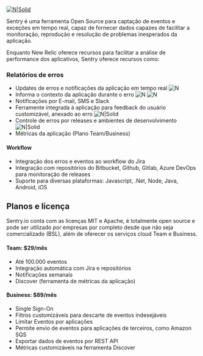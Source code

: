 [![N|Solid](https://sentry-brand.storage.googleapis.com/sentry-logo-black.png)](https://sentry.io)

Sentry é uma ferramenta Open Source para captação de eventos e exceções em tempo real, capaz de fornecer dados capazes de facilitar a monitoração, reprodução e resolução de problemas inesperados da aplicação.

Enquanto New Relic oferece recursos para facilitar a análise de performance dos aplicativos, Sentry oferece recursos como:

### Relatórios de erros
 - Updates de erros e notificações da aplicação em tempo real
![N](https://i.imgur.com/RI6rP65.png)
 - Informa o contexto da aplicação durante o erro
![N](https://i.imgur.com/FmlXTgW.png)
![N](https://i.imgur.com/RA4A5ru.png)
 - Notificações por E-mail, SMS e Slack
 - Ferramente integrada à aplicação para feedback do usuário  customizável, anexado ao erro
 ![N|Solid](https://docs.sentry.io/assets/user_feedback_widget-d73dfdf1999502c73317f8155a05e48e163e8772b4bfc771485086ea043652de.png)
 - Controle de erros por releases e ambientes de desenvolvimento
 ![N|Solid](https://docs.sentry.io/assets/environments/env_dropdown-955fde42ed5aff1eae3320be20d4cad32fe207a3f0eaed31c61d77cb23e9a731.png)
 - Métricas da aplicação (Plano Team/Business)

#### Workflow
 - Integração dos erros e eventos ao workflow do Jira
 - Integração com repositórios do Bitbucket, Github, Gitlab, Azure DevOps para monitoração de releases
 - Suporte para diversas plataformas: Javascript, .Net, Node, Java, Android, iOS 
 
## Planos e licença
Sentry.io conta com as licenças MIT e Apache, é totalmente open source e pode ser utilizado por empresas por completo desde que não seja comercializado (BSL), além de oferecer os serviços cloud Team e Business.

#### Team: $29/mês
- Até 100.000 eventos
- Integração automática com Jira e repositórios
- Notificações semanais
- Discover (ferramenta de métricas da aplicação)

#### Business: $89/mês
- Single Sign-On
- Filtros customizáveis para descarte de eventos indesejáveis
- Limitar Eventos por aplicações
- Permite envio de eventos para aplicações de terceiros, como Amazon SQS
- Exportar dados de eventos por REST API
- Métricas customizáveis na ferramenta Discover
